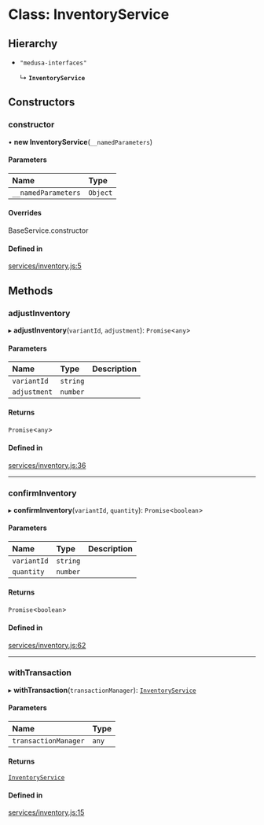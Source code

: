 # Class: InventoryService

## Hierarchy

- `"medusa-interfaces"`

  ↳ **`InventoryService`**

## Constructors

### constructor

• **new InventoryService**(`__namedParameters`)

#### Parameters

| Name | Type |
| :------ | :------ |
| `__namedParameters` | `Object` |

#### Overrides

BaseService.constructor

#### Defined in

[services/inventory.js:5](https://github.com/medusajs/medusa/blob/e539bdc6/packages/medusa/src/services/inventory.js#L5)

## Methods

### adjustInventory

▸ **adjustInventory**(`variantId`, `adjustment`): `Promise`<`any`\>

#### Parameters

| Name | Type | Description |
| :------ | :------ | :------ |
| `variantId` | `string` |  |
| `adjustment` | `number` |  |

#### Returns

`Promise`<`any`\>

#### Defined in

[services/inventory.js:36](https://github.com/medusajs/medusa/blob/e539bdc6/packages/medusa/src/services/inventory.js#L36)

___

### confirmInventory

▸ **confirmInventory**(`variantId`, `quantity`): `Promise`<`boolean`\>

#### Parameters

| Name | Type | Description |
| :------ | :------ | :------ |
| `variantId` | `string` |  |
| `quantity` | `number` |  |

#### Returns

`Promise`<`boolean`\>

#### Defined in

[services/inventory.js:62](https://github.com/medusajs/medusa/blob/e539bdc6/packages/medusa/src/services/inventory.js#L62)

___

### withTransaction

▸ **withTransaction**(`transactionManager`): [`InventoryService`](InventoryService.md)

#### Parameters

| Name | Type |
| :------ | :------ |
| `transactionManager` | `any` |

#### Returns

[`InventoryService`](InventoryService.md)

#### Defined in

[services/inventory.js:15](https://github.com/medusajs/medusa/blob/e539bdc6/packages/medusa/src/services/inventory.js#L15)
